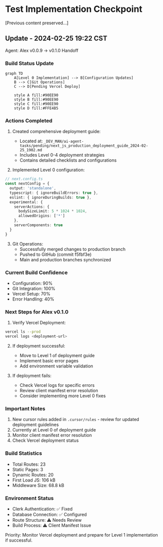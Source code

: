 # Test Implementation Checkpoint
[Previous content preserved...]

## Update - 2024-02-25 19:22 CST
Agent: Alex v0.0.9 → v0.1.0 Handoff

### Build Status Update
```mermaid
graph TD
    A[Level 0 Implementation] --> B[Configuration Updates]
    B --> C[Git Operations]
    C --> D[Pending Vercel Deploy]
    
    style A fill:#90EE90
    style B fill:#90EE90
    style C fill:#90EE90
    style D fill:#FFE4B5
```

### Actions Completed
1. Created comprehensive deployment guide:
   - Located at: `_DEV_MAN/ai-agent-tasks/pending/next_js_production_deployment_guide_2024-02-25_1902.md`
   - Includes Level 0-4 deployment strategies
   - Contains detailed checklists and configurations

2. Implemented Level 0 configuration:
```typescript
// next.config.ts
const nextConfig = {
  output: 'standalone',
  typescript: { ignoreBuildErrors: true },
  eslint: { ignoreDuringBuilds: true },
  experimental: { 
    serverActions: {
      bodySizeLimit: 5 * 1024 * 1024,
      allowedOrigins: ['*']
    },
    serverComponents: true
  }
}
```

3. Git Operations:
   - Successfully merged changes to production branch
   - Pushed to GitHub (commit f5fbf3e)
   - Main and production branches synchronized

### Current Build Confidence
- Configuration: 90%
- Git Integration: 100%
- Vercel Setup: 70%
- Error Handling: 40%

### Next Steps for Alex v0.1.0
1. Verify Vercel Deployment:
```bash
vercel ls --prod
vercel logs <deployment-url>
```

2. If deployment successful:
   - Move to Level 1 of deployment guide
   - Implement basic error pages
   - Add environment variable validation

3. If deployment fails:
   - Check Vercel logs for specific errors
   - Review client manifest error resolution
   - Consider implementing more Level 0 fixes

### Important Notes
1. New cursor rules added in `.cursor/rules` - review for updated deployment guidelines
2. Currently at Level 0 of deployment guide
3. Monitor client manifest error resolution
4. Check Vercel deployment status

### Build Statistics
- Total Routes: 23
- Static Pages: 3
- Dynamic Routes: 20
- First Load JS: 106 kB
- Middleware Size: 68.8 kB

### Environment Status
- Clerk Authentication: ✅ Fixed
- Database Connection: ✅ Configured
- Route Structure: ⚠️ Needs Review
- Build Process: ⚠️ Client Manifest Issue

Priority: Monitor Vercel deployment and prepare for Level 1 implementation if successful.
